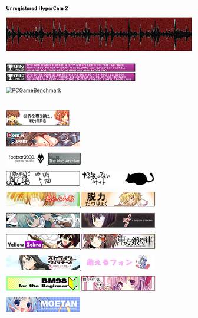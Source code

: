 
[![Unregistered HyperCam 2](./img/hypercam.png)](https://youtu.be/7qaoCIp6_-g)

<div align="center">
    <a href="https://soundcloud.com/tags/breakcore">
        <img alt="where is my d-" src="./img/iMaqRV4OxM.png">
    </a>
</div>
<br>

[![Desktop](./img/7uk9rr-6.png)](https://valid.x86.fr/7uk9rr)  
[![Laptop](./img/1xgd6i-6.png)](https://valid.x86.fr/1xgd6i)

[![PCGameBenchmark](https://www.pcgamebenchmark.com/signature/amd-ryzen-9-3900x/64gb/nvidia-geforce-gtx-1660-super/forum.png)](https://www.pcgamebenchmark.com/)

<br>
<p align="left">
    <a href="https://www.marv.jp/special/game/ds/avaloncode/">
        <img src="./img/banner.gif" alt="世界を書き換える預言書RPG　アヴァロンコード" />
    </a>
</p>

<p align="left">
    <a href="https://web.archive.org/web/20080730002036/http://www.comic-r.net/">
        <img src="./img/comicroom-s-kobashi.gif" alt="コミックルーム［WEB漫画検索サイト］" />
    </a>
</p>

<p align="left">
    <a href="https://www.foobar2000.org">
        <img alt="foobar2000" src="./img/button-large.png" />
    </a>
    <a href="https://modarchive.org/">
        <img alt="The Mod Archive" src="./img/image-sponsor.png" />
    </a>
</p>

<p align="left">
    <a href="https://web.archive.org/web/20060613063126/http://happybusy.googlepages.com">
        <img alt="時間のないサイト" src="./img/busy_banner.png" />
    </a>
    <a href="https://web.archive.org/web/20060419190206/http://www.n-yaruki.sh49.net">
        <img alt="やる気の無いサイト" src="./img/banner.jpg" />
    </a>
</p>

<p align="left">
    <a href="https://web.archive.org/web/20070502215237/http://bskmarron.boc.jp/ohuton.html">
        <img alt="おふとん様の魔力に勝てないサイトリング" src="./img/ohuton_b.jpg" />
    </a>
    <a href="https://web.archive.org/web/20240313003328/http://stormypetrel.sakura.ne.jp/daturyoku.htm">
        <img alt="音速で脱力するところ。" src="./img/daturyok.gif" />
    </a>
</p>

<p align="left">
    <a href="http://rinrin.saiin.net/~umebo/su/">
        <img alt="マッチョリ" src="./img/ba.jpg" />
    </a>
    <a href="http://www.comfort-soft.jp/">
        <img alt="『ef - a fairy tale of the two.』応援中です！" src="./img/200_40-3.jpg" />
    </a>
</p>

<p align="left">
    <a href="http://yellow-zebra.com/">
        <img alt="Yellow Zebra" src="./img/bnyz200.gif" />
    </a>
    <a href="https://web.archive.org/web/20130501032041/http://www.touhoutcg.com/index.html">
        <img alt="東方銀符律" src="./img/banner_1.gif" />
    </a>
</p>

<p align="left">
    <a href="https://web.archive.org/web/20110308124934/http://www.w-russell.jp/ps_strike/">
        <img alt="『ストライクウィッチーズ　あなたとできること　A Little Peaceful Days』応援中！" src="./img/2_12.jpg" />
    </a>
    <a href="http://moeruphone.web.fc2.com/">
        <img alt="萌えるフォン" src="./img/ban_01.jpg" />
    </a>
</p>

<p align="left">
    <a href="https://web.archive.org/web/20160319202557/http://www2.pf-x.net/~bforb/">
        <img alt="BM98" src="./img/bfb20040.gif" />
    </a>
    <a href="https://web.archive.org/web/20150522235112/http://sanyoucorn.digi2.jp/">
        <img alt="" src="./img/banner (2).gif" />
    </a>
</p>

<p align="left">
    <a href="https://web.archive.org/web/20031124221734/http://www.moetan.jp//">
        <img alt="moetan" src="./img/banner_blue.gif" />
    </a>
</p>
